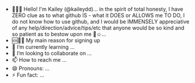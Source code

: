 - 🎼🎠🌸 Hello! I'm Kailey (@kaileydd)... in the spirit of total honesty, I have ZERO clue as to what github IS - what it DOES or ALLOWS me TO DO, I do not know how to use github, and I would be IMMENSELY appreciative of any help/direction/advice/tips/etc that anyone would be so kind and so patient as to bestow upon me 🥺☺️...
- 🆘📲😤 My main reason for signing up 
- 🌱 I’m currently learning ...
- 💞️ I’m looking to collaborate on ...
- 📫 How to reach me ...
- 😄 Pronouns: ...
- ⚡ Fun fact: ...

<!---
kaileydd/kaileydd is a ✨ special ✨ repository because its `README.md` (this file) appears on your GitHub profile.
You can click the Preview link to take a look at your changes.
--->
